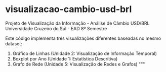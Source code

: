 # visualizacao-cambio-usd-brl
Projeto de Visualização da Informação - Análise de Câmbio USD/BRL
Universidade Cruzeiro do Sul - EAD
8º Semestre

Este código implementa três visualizações diferentes baseadas no mesmo dataset:
1. Gráfico de Linhas (Unidade 2: Visualização de Informação Temporal)
2. Boxplot por Ano (Unidade 1: Estatística Descritiva)
3. Grafo de Rede (Unidade 5: Visualização de Redes e Grafos)
"""
